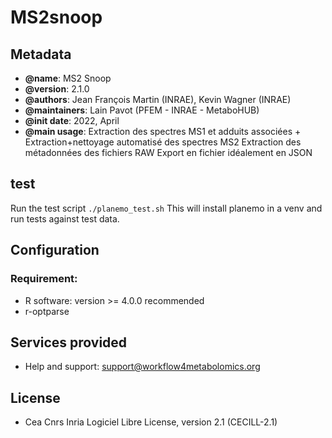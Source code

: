 # MS2snoop


Metadata
-----------

 * **@name**: MS2 Snoop
 * **@version**: 2.1.0
 * **@authors**: Jean François Martin (INRAE), Kevin Wagner (INRAE)
 * **@maintainers**: Lain Pavot (PFEM - INRAE - MetaboHUB)
 * **@init date**: 2022, April
 * **@main usage**:
Extraction des spectres MS1 et adduits associées + Extraction+nettoyage
automatisé des spectres MS2
Extraction des métadonnées des fichiers RAW
Export en fichier idéalement en JSON


test
-----------

Run the test script `./planemo_test.sh`
This will install planemo in a venv and run tests against test data.


Configuration
-----------

### Requirement:
 * R software: version >= 4.0.0 recommended
 * r-optparse


Services provided
-----------

 * Help and support: support@workflow4metabolomics.org


License
-----------

 * Cea Cnrs Inria Logiciel Libre License, version 2.1 (CECILL-2.1)
